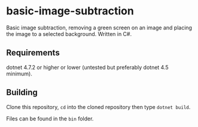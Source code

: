# basic-image-subtraction
Basic image subtraction, removing a green screen on an image and placing the image to a selected background. Written in C#.

## Requirements
dotnet 4.7.2 or higher or lower (untested but preferably dotnet 4.5 minimum).

## Building
Clone this repository, `cd` into the cloned repository then type `dotnet build`.

Files can be found in the `bin` folder.
